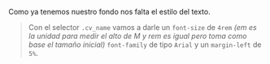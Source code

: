 Como ya tenemos nuestro fondo nos falta el estilo del texto.

> Con el selector `.cv_name` vamos a darle un `font-size` de `4rem` _(em es la unidad para medir el alto de M y rem es igual pero toma como base el tamaño inicial)_ `font-family` de tipo `Arial` y un `margin-left` de `5%`.


